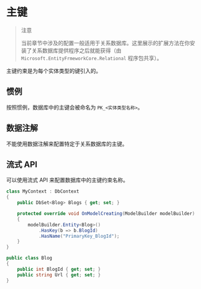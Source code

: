 # 主键

> 注意
>
> 当前章节中涉及的配置一般适用于关系数据库。这里展示的扩展方法在你安装了关系数据库提供程序之后就能获得（由`Microsoft.EntityFrmeworkCore.Relational` 程序包共享）。

主键约束是为每个实体类型的键引入的。

## 惯例

按照惯例，数据库中的主键会被命名为 `PK_<实体类型名称>`。

## 数据注解

不能使用数据注解来配置特定于关系数据库的主键。

## 流式 API

可以使用流式 API 来配置数据库中的主键约束名称。

```C#
class MyContext : DbContext
{
    public DbSet<Blog> Blogs { get; set; }

    protected override void OnModelCreating(ModelBuilder modelBuilder)
    {
        modelBuilder.Entity<Blog>()
            .HasKey(b => b.BlogId)
            .HasName("PrimaryKey_BlogId");
    }
}

public class Blog
{
    public int BlogId { get; set; }
    public string Url { get; set; }
}
```